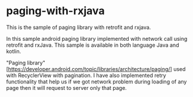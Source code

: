 # paging-with-rxjava

This is the sample of paging library with retrofit and rxjava.

In this sample android paging library implemented with network call using retrofit and rxJava. This sample is available in both language Java and kotlin.

"Paging library"[https://developer.android.com/topic/libraries/architecture/paging/] used with RecyclerView with pagination. I have also implemented retry functionality that help us if we got network problem during loading of any page then it will request to server only that page.
